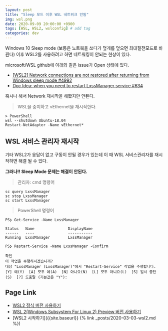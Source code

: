 ```yaml
---
layout: post
title: "Sleep 모드 이후 WSL 네트워크 안됨"
img: wsl.png
date: 2020-09-09 20:00:00 +0900
tags: [WSL, WSL2, wslconfig] # add tag
categories: dev
---
```


Windows 10 Sleep mode (보통은 노트북을 쓰다가 덮게를 덮으면 최대절전모드로 바뀐다) 이후 WSL2를 사용하려고 하면 네트워킹이 안되는 현상이 있다. 

microsoft/WSL github에 아래와 같은 issue가 Open 상태에 있다. 

- [[WSL2] Network connections are not restored after returning from Windows sleep mode #4992](https://github.com/microsoft/WSL/issues/4992)  
- [Doc Idea: when you need to restart LxssManager service #634](https://github.com/microsoft/WSL/issues/634)

혹시나 해서 Network 재시작을 해봤지만 안된다. 
> WSL을 중지하고 vEthernet을 재시작한다. 
> 

```
> PowerShell
wsl --shutdown Ubuntu-18.04
Restart-NetAdapter -Name vEthernet* 
``` 

## WSL 서비스 관리자 재시작 

기타 WSL2가 응답이 없고 구동이 안될 경우가 있는데 이 때 WSL 서비스관리자를 재시작하면 해결 될 수 있다. 

**그러나!! Sleep Mode 문제는 해결이 안된다.**

> 관리자: cmd 명령어  

```
sc query LxssManager
sc stop LxssManager
sc start LxssManager 
```

> PowerShell 명령어 

```
PS❯ Get-Service -Name LxssManager

Status   Name               DisplayName
------   ----               -----------
Running  LxssManager        LxssManager

PS❯ Restart-Service -Name LxssManager -Confirm

확인
이 작업을 수행하시겠습니까?
대상 "LxssManager (LxssManager)"에서 "Restart-Service" 작업을 수행합니다.
[Y] 예(Y)  [A] 모두 예(A)  [N] 아니요(N)  [L] 모두 아니요(L)  [S] 일시 중단(S)  [?] 도움말 (기본값은 "Y"):
```


## Page Link 
- [WSL2 정식 버전 사용하기](https://www.lesstif.com/software-architect/wsl-2-windows-subsystem-for-linux-2-89555812.html)  
- [WSL 2(Windows Subsystem For Linux 2) Preview 버전 사용하기](https://www.lesstif.com/software-architect/wsl-2-windows-subsystem-for-linux-2-preview-71401661.html)   
- [WSL2 시작하기]({{site.baseurl}} {% link _posts/2020-03-03-wsl2.md %}) 
